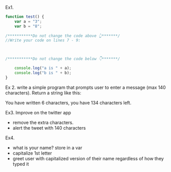 Ex1.

```js
function test() {
    var a = "3";
    var b = "8";
    
/***********Do not change the code above 👆*******/
//Write your code on lines 7 - 9:


    
/***********Do not change the code below 👇*******/

    console.log("a is " + a);
    console.log("b is " + b);
}

```

Ex 2.
write a simple program that prompts user to enter a message (max 140 characters).  Return a string like this:

You have written 6 characters, you have 134 characters left.

Ex3.
Improve on the twitter app
* remove the extra characters.
* alert the tweet with 140 characters


Ex4.
* what is your name? store in a var
* capitalize 1st letter
* greet user with capitalized version of their name regardless of how they typed it